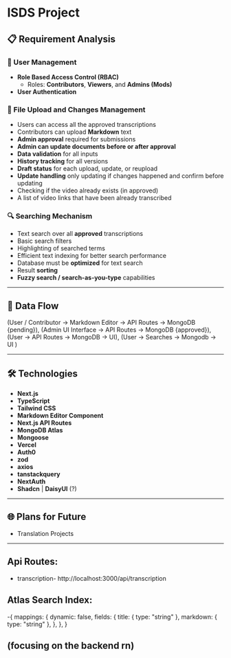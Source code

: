 # ISDS Project

## 📋 Requirement Analysis

### 👥 User Management
- **Role Based Access Control (RBAC)**
  - Roles: **Contributors**, **Viewers**, and **Admins (Mods)**
- **User Authentication**

### 📄 File Upload and Changes Management
- Users can access all the approved transcriptions
- Contributors can upload **Markdown** text
- **Admin approval** required for submissions
- **Admin can update documents before or after approval**
- **Data validation** for all inputs
- **History tracking** for all versions
- **Draft status** for each upload, update, or reupload
- **Update handling** only updating if changes happened and confirm before updating
- Checking if the video already exists (in  approved)
- A list of video links that have been already transcribed

### 🔍 Searching Mechanism
- Text search over all **approved** transcriptions
- Basic search filters
- Highlighting of searched terms
- Efficient text indexing for better search performance
- Database must be **optimized** for text search
- Result **sorting**
- **Fuzzy search / search-as-you-type** capabilities

---

## 🔁 Data Flow

(User / Contributor → Markdown Editor → API Routes → MongoDB {pending}),
(Admin UI Interface → API Routes → MongoDB {approved}),
(User → API Routes → MongoDB → UI),
(User → Searches → Mongodb → UI )



---

## 🛠️ Technologies

- **Next.js**
- **TypeScript**
- **Tailwind CSS**
- **Markdown Editor Component**
- **Next.js API Routes**
- **MongoDB Atlas**
- **Mongoose**
- **Vercel**
- **Auth0**
- **zod**
- **axios**
- **tanstackquery**
- **NextAuth**
- **Shadcn** | **DaisyUI** (?)

---

## 🌐 Plans for Future
- Translation Projects

---

## Api Routes:
- transcription- http://localhost:3000/api/transcription


## Atlas Search Index:
-{
  mappings: {
    dynamic: false,
    fields: {
      title: { type: "string" },
      markdown: { type: "string" },
    },
  },
}

## (focusing on the backend rn)
